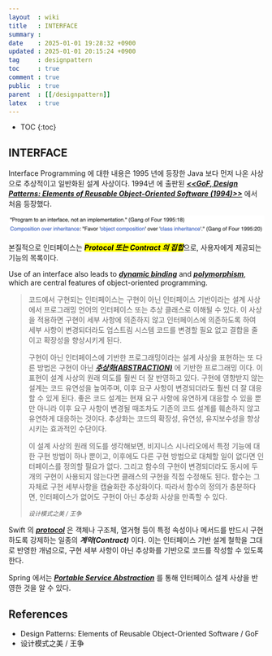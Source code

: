 ```yaml
---
layout  : wiki
title   : INTERFACE
summary : 
date    : 2025-01-01 19:28:32 +0900
updated : 2025-01-01 20:15:24 +0900
tag     : designpattern
toc     : true
comment : true
public  : true
parent  : [[/designpattern]]
latex   : true
---
```

* TOC
{:toc}

## INTERFACE

Interface Programming 에 대한 내용은 1995 년에 등장한 Java 보다 먼저 나온 사상으로 추상적이고 일반화된 설계 사상이다.
1994년 에 출판된 ___[<<GoF, Design Patterns: Elements of Reusable Object-Oriented Software (1994)>>](https://en.wikipedia.org/wiki/Design_Patterns)___ 에서 처음 등장했다.

![](/resource/wiki/designpattern-interface-design-thought/principles.png)

본질적으로 인터페이스는 <mark><em><strong>Protocol 또는 Contract 의 집합</strong></em></mark>으로, 사용자에게 제공되는 기능의 목록이다.

Use of an interface also leads to ___[dynamic binding](https://en.wikipedia.org/wiki/Dynamic_dispatch)___ and ___[polymorphism](https://klarciel.net/wiki/oop/oop-polymorphism/)___, which are central features of object-oriented programming.

> 코드에서 구현되는 인터페이스는 구현이 아닌 인터페이스 기반이라는 설계 사상 에서 프로그래밍 언어의 인터페이스 또는 추상 클래스로 이해될 수 있다. 이 사상을 적용하면 구현이 세부 사항에 의존하지 않고 인터페이스에 의존하도록 하여 세부 사항이 변경되더라도 업스트림 시스템 코드를 변경할 필요 없고 결합을 줄이고 확장성을 향상시키게 된다.
>
> 구현이 아닌 인터페이스에 기반한 프로그래밍이라는 설계 사상을 표현하는 또 다른 방법은 구현이 아닌 ___[추상화(ABSTRACTION)](https://klarciel.net/wiki/architecture/architecture-abstraction/)___ 에 기반한 프로그래밍 이다. 이 표현이 설계 사상의 원래 의도를 훨씬 더 잘 반영하고 있다. 구현에 영향받지 않는 설계는 코드 유연성을 높여주며, 이후 요구 사항이 변경되더라도 훨씬 더 잘 대응할 수 있게 된다. 좋은 코드 설계는 현재 요구 사항에 유연하게 대응할 수 있을 뿐만 아니라 이후 요구 사항이 변경될 때조차도 기존의 코드 설계를 훼손하지 않고 유연하게 대응하는 것이다. 추상화는 코드의 확장성, 유연성, 유지보수성을 향상 시키는 효과적인 수단이다.
>
> 이 설계 사상의 원래 의도를 생각해보면, 비지니스 시나리오에서 특정 기능에 대한 구현 방법이 하나 뿐이고, 이후에도 다른 구현 방법으로 대체할 일이 없다면 인터페이스를 정의할 필요가 없다. 그리고 함수의 구현이 변경되더라도 동시에 두개의 구현이 사용되지 않는다면 클래스의 구현을 직접 수정해도 된다. 함수는 그 자체로 구현 세부사항을 캡슐화한 추상화이다. 따라서 함수의 정의가 충분하다면, 인터페이스가 없어도 구현이 아닌 추상화 사상을 만족할 수 있다.
>
> *<small>设计模式之美 / 王争</small>*

Swift 의 ___[protocol](https://bbiguduk.gitbook.io/swift/language-guide-1/protocols)___ 은 객체나 구조체, 열거형 등이 특정 속성이나 메서드를 반드시 구현하도록 강제하는 일종의 ___계약(Contract)___ 이다. 이는 인터페이스 기반 설계 철학을 그대로 반영한 개념으로, 구현 세부 사항이 아닌 추상화를 기반으로 코드를 작성할 수 있도록 한다.

Spring 에서는 ___[Portable Service Abstraction](https://klarciel.net/wiki/spring/spring-psa/)___ 를 통해 인터페이스 설계 사상을 반영한 것을 알 수 있다.

## References

- Design Patterns: Elements of Reusable Object-Oriented Software / GoF
- 设计模式之美 / 王争